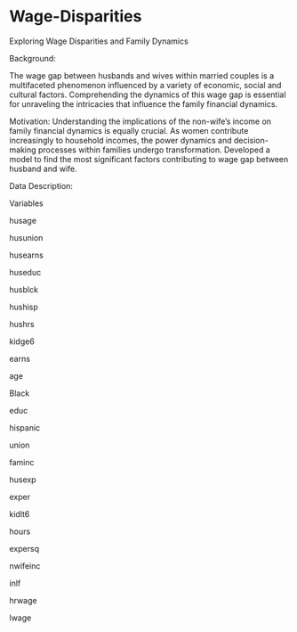 # Wage-Disparities
Exploring Wage Disparities and Family Dynamics

Background:

The wage gap between husbands and wives within married couples is a multifaceted phenomenon influenced by a variety of economic, social and cultural factors. Comprehending the dynamics of this wage gap is essential for unraveling the intricacies that influence the family financial dynamics.

Motivation:
Understanding the implications of the non-wife’s income on family financial dynamics is equally crucial. As women contribute increasingly to household incomes, the power dynamics and decision-making processes within families undergo transformation. Developed a model to find the most significant factors contributing to wage gap between husband and wife.

Data Description:

Variables

husage 

husunion      

husearns     

huseduc        

husblck        

hushisp      

hushrs        

kidge6        

earns        

age          

Black         

educ          

hispanic    

union         

faminc         

husexp 		

exper

kidlt6

hours

expersq

nwifeinc

inlf

hrwage

lwage
